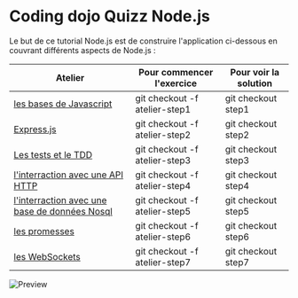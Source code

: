 # Coding dojo Quizz Node.js

Le but de ce tutorial Node.js est de construire l'application ci-dessous en couvrant différents aspects de Node.js :

Atelier | Pour commencer l'exercice | Pour voir la solution
----------------------|---------------------------|----------------------
[les bases de Javascript](https://github.com/jsebfranck/quizz-nodejs-dojo/tree/atelier-step1)|git checkout -f atelier-step1|git checkout step1
[Express.js](https://github.com/jsebfranck/quizz-nodejs-dojo/tree/atelier-step2)|git checkout -f atelier-step2|git checkout step2
[Les tests et le TDD](https://github.com/jsebfranck/quizz-nodejs-dojo/tree/atelier-step3)|git checkout -f atelier-step3|git checkout step3
[l'interraction avec une API HTTP](https://github.com/jsebfranck/quizz-nodejs-dojo/tree/atelier-step4)|git checkout -f atelier-step4|git checkout step4
[l'interraction avec une base de données Nosql](https://github.com/jsebfranck/quizz-nodejs-dojo/tree/atelier-step5)|git checkout -f atelier-step5|git checkout step5
[les promesses](https://github.com/jsebfranck/quizz-nodejs-dojo/tree/atelier-step6)|git checkout -f atelier-step6|git checkout step6
[les WebSockets](https://github.com/jsebfranck/quizz-nodejs-dojo/tree/atelier-step7)|git checkout -f atelier-step7|git checkout step7

![Preview](https://github.com/jsebfranck/quizz-nodejs-dojo/raw/master/docs/preview.png)

